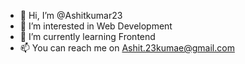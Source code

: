 - 👋 Hi, I’m @Ashitkumar23
- 👀 I’m interested in Web Development
- 🌱 I’m currently learning Frontend 
- 📫 You can reach me on Ashit.23kumae@gmail.com
<!---
Ashitkumar23/Ashitkumar23 is a ✨ special ✨ repository because its `README.md` (this file) appears on your GitHub profile.
You can click the Preview link to take a look at your changes.
--->
